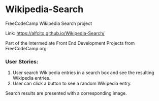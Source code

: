 # Wikipedia-Search
FreeCodeCamp Wikipedia Search project

Link: https://alfcito.github.io/Wikipedia-Search/

Part of the Intermediate Front End Development Projects from FreeCodeCamp.org



### User Stories:

1. User search Wikipedia entries in a search box and see the resulting Wikipedia entries.
2. User can click a button to see a random Wikipedia entry.

Search results are presented with a corresponding image.

